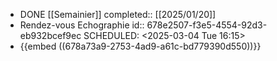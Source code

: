 - DONE [[Semainier]] 
  completed:: [[2025/01/20]]
- Rendez-vous Echographie
  id:: 678e2507-f3e5-4554-92d3-eb932bcef9ec
  SCHEDULED: <2025-03-04 Tue 16:15>
- {{embed ((678a73a9-2753-4ad9-a61c-bd779390d550))}}